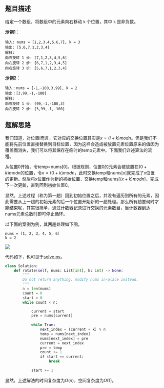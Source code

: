 ## 题目描述

给定一个数组，将数组中的元素向右移动 `k` 个位置，其中 `k` 是非负数。

**示例1**：
```
输入: nums = [1,2,3,4,5,6,7], k = 3
输出: [5,6,7,1,2,3,4]
解释:
向右旋转 1 步: [7,1,2,3,4,5,6]
向右旋转 2 步: [6,7,1,2,3,4,5]
向右旋转 3 步: [5,6,7,1,2,3,4]
```

**示例2**：
```
输入：nums = [-1,-100,3,99], k = 2
输出：[3,99,-1,-100]
解释: 
向右旋转 1 步: [99,-1,-100,3]
向右旋转 2 步: [3,99,-1,-100]
```

## 题解思路

我们知道，对位置i而言，它对应的交换位置其实是$x=(i+k) mod n$。但是我们不能将先前位置直接替换到目标位置，因为这样会造成被放置元素位置原来的值因为覆盖而消失，我们可以将其保存在临时的temp元素中。下面我们详述算法的流程。

从位置0开始，令temp=nums[0]。根据规则，位置0的元素会被放置在$(0+k) mod n$的位置，令$x=(0+k) mod n$，此时交换temp和nums[x]就完成了x位置的更新。然后将x位置作为新的初始位置，交换temp和nums[$(x+k) mod n$]，完成下一次更新，直到回到初始位置0。

显然，上述过程（称为第一趟）回到初始位置之后，并没有遍历到所有的元素，因此需要从上一趟的初始元素的后一个位置开始新的一趟处理。那么所有趟要何时才能结束呢，其实很简单，通过计数器记录进行交换的元素数目，当计数器到达nums元素总数时即可停止循环。

以下面的案例为例，其两趟处理如下图。

```
nums = [1, 2, 3, 4, 5, 6]
k = 2
```

![](https://i.loli.net/2021/10/13/3wvnXT2EIdt7ZR9.png)


代码如下，也可见于[solve.py](./solve.py)。

```python
class Solution:
    def rotate(self, nums: List[int], k: int) -> None:
        """
        Do not return anything, modify nums in-place instead.
        """
        n = len(nums)
        count = 0
        start = 0
        while count < n:

            current = start
            pre = nums[current]
            
            while True:
                next_index = (current + k) % n
                temp = nums[next_index]
                nums[next_index] = pre
                current = next_index
                pre = temp
                count += 1
                if start == current:
                    break
                
            start += 1
```

显然，上述解法的时间复杂度为$O(n)$，空间复杂度为$O(1)$。